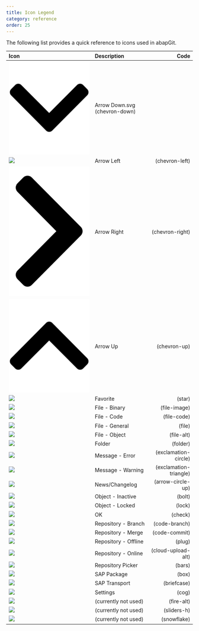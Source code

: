 ```yaml
---
title: Icon Legend
category: reference
order: 25
---
```


The following list provides a quick reference to icons used in abapGit.

Icon   | Description   | Code
:------------ | :------------ | ------------:
![](https://github.com/abapGit/icon-font/blob/master/svg/chevron-down.svg) | Arrow Down.svg (chevron-down)
![](https://github.com/abapGit/icon-font/blob/master/svg/chevron-left.svg.svg) | Arrow Left | (chevron-left)
![](https://github.com/abapGit/icon-font/blob/master/svg/chevron-right.svg) | Arrow Right | (chevron-right)
![](https://github.com/abapGit/icon-font/blob/master/svg/chevron-up.svg) | Arrow Up | (chevron-up)
![](https://github.com/abapGit/icon-font/blob/master/svg/star.svg) | Favorite | (star)
![](https://github.com/abapGit/icon-font/blob/master/svg/file-image.svg) | File - Binary | (file-image)
![](https://github.com/abapGit/icon-font/blob/master/svg/file-code.svg) | File - Code | (file-code)
![](https://github.com/abapGit/icon-font/blob/master/svg/file.svg) | File - General | (file)
![](https://github.com/abapGit/icon-font/blob/master/svg/file-alt.svg) | File - Object | (file-alt)
![](https://github.com/abapGit/icon-font/blob/master/svg/folder.svg) | Folder | (folder)
![](https://github.com/abapGit/icon-font/blob/master/svg/exclamation-circle.svg) | Message - Error | (exclamation-circle)
![](https://github.com/abapGit/icon-font/blob/master/svg/exclamation-triangle.svg) | Message - Warning | (exclamation-triangle)
![](https://github.com/abapGit/icon-font/blob/master/svg/arrow-circle-up.svg) | News/Changelog | (arrow-circle-up)
![](https://github.com/abapGit/icon-font/blob/master/svg/bolt.svg) | Object - Inactive | (bolt)
![](https://github.com/abapGit/icon-font/blob/master/svg/lock.svg) | Object - Locked | (lock)
![](https://github.com/abapGit/icon-font/blob/master/svg/check.svg) | OK | (check)
![](https://github.com/abapGit/icon-font/blob/master/svg/code-branch.svg) | Repository - Branch | (code-branch)
![](https://github.com/abapGit/icon-font/blob/master/svg/code-commit.svg) | Repository - Merge | (code-commit)
![](https://github.com/abapGit/icon-font/blob/master/svg/plug.svg) | Repository - Offline | (plug)
![](https://github.com/abapGit/icon-font/blob/master/svg/cloud-upload-alt.svg) | Repository - Online | (cloud-upload-alt)
![](https://github.com/abapGit/icon-font/blob/master/svg/bars.svg) | Repository Picker | (bars)
![](https://github.com/abapGit/icon-font/blob/master/svg/box.svg) | SAP Package | (box)
![](https://github.com/abapGit/icon-font/blob/master/svg/briefcase.svg) | SAP Transport | (briefcase)
![](https://github.com/abapGit/icon-font/blob/master/svg/cog.svg) | Settings | (cog)
![](https://github.com/abapGit/icon-font/blob/master/svg/fire-alt.svg) | (currently not used) | (fire-alt)
![](https://github.com/abapGit/icon-font/blob/master/svg/sliders-h.svg) | (currently not used) | (sliders-h)
![](https://github.com/abapGit/icon-font/blob/master/svg/snowflake.svg) | (currently not used) | (snowflake)
